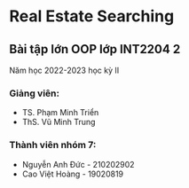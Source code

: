 <h1>Real Estate Searching</h1>
<h2>Bài tập lớn OOP lớp INT2204 2</h2>
<p>Năm học 2022-2023 học kỳ II</p>
<h3>Giảng viên:</h3>
<ul>
   <li>TS. Phạm Minh Triển</li>
   <li>ThS. Vũ Minh Trung</li>
</ul>
<h3>Thành viên nhóm 7:</h3>
<ul>
   <li>Nguyễn Anh Đức - 210202902</li>
   <li>Cao Việt Hoàng - 19020819</li>
</ul>

